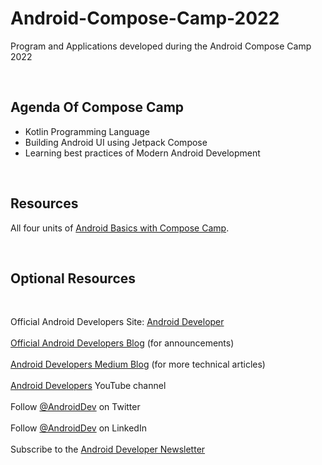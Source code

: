 # Android-Compose-Camp-2022
Program and Applications developed during the Android Compose Camp 2022

<br>

## Agenda Of Compose Camp
<ul>
    <li>Kotlin Programming Language</li>
    <li>Building Android UI using Jetpack Compose</li>
    <li>Learning best practices of Modern Android Development</li>
</ul>

<br>

## Resources
All four units of [Android Basics with Compose Camp](https://developer.android.com/courses/android-basics-compose/course). 

<br>

## Optional Resources
<br>

Official Android Developers Site: [Android Developer](https://developer.android.com/)
<br>
<br>
[Official Android Developers Blog](https://android-developers.googleblog.com/) (for announcements)
<br>
<br>
[Android Developers Medium Blog](https://medium.com/androiddevelopers) (for more technical articles)
<br>
<br>
[Android Developers](https://www.youtube.com/user/androiddevelopers) YouTube channel
<br>
<br>
Follow [@AndroidDev](https://twitter.com/androiddev) on Twitter
<br>
<br>
Follow [@AndroidDev](https://www.linkedin.com/showcase/androiddev) on LinkedIn
<br>
<br>
Subscribe to the [Android Developer Newsletter](https://g.co/android/newsletter)